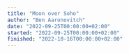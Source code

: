 ```yaml
---
title: "Moon over Soho"
author: "Ben Aaronovitch"
date: "2022-09-25T00:00:00+02:00"
started: "2022-09-25T00:00:00+02:00"
finished: "2022-10-16T00:00:00+02:00"
---
```

